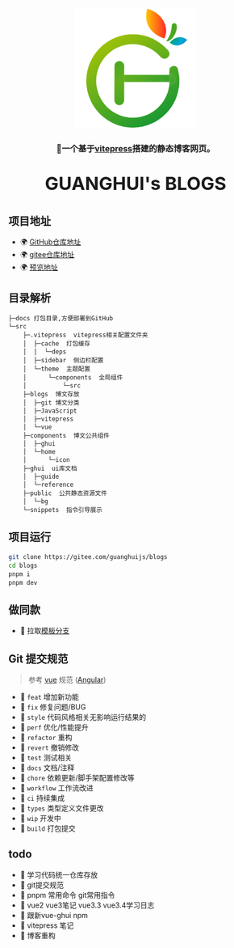 <div align="center">
    <img alt="logo" src="src/public/logo.webp" width="240" height="240" >
</div>
<h3 align="center">📌一个基于<a href="https://vitepress.dev/zh" target="_blank">vitepress</a>搭建的静态博客网页。</h3>
<p style="font-size: 36px;font-weight: bold" align="center">GUANGHUI's BLOGS</p>

## 项目地址

- 🌍 [GitHub仓库地址](https://github.com/guanghuijs/blogs)
- 🌍 [gitee仓库地址](https://gitee.com/guanghuijs/blogs)
- 🌍 [预览地址](https://guanghuijs.gitee.io/blogs)

## 目录解析

```text
├─docs 打包目录,方便部署到GitHub
└─src
    ├─.vitepress  vitepress相关配置文件夹
    │  ├─cache  打包缓存
    │  │  └─deps
    │  ├─sidebar  侧边栏配置
    │  └─theme  主题配置
    │      └─components  全局组件
    │          └─src
    ├─blogs  博文存放
    │  ├─git 博文分类
    │  ├─JavaScript
    │  ├─vitepress
    │  └─vue
    ├─components  博文公共组件
    │  ├─ghui
    │  └─home
    │      └─icon
    ├─ghui  ui库文档
    │  ├─guide
    │  └─reference
    ├─public  公共静态资源文件
    │  └─bg
    └─snippets  指令引导展示
```

## 项目运行

```bash
git clone https://gitee.com/guanghuijs/blogs
cd blogs
pnpm i
pnpm dev
````

## 做同款

- 🍒 拉取[模板分支](https://gitee.com/GUANGHUIJs/blogs/tree/emptytemplate)


## Git 提交规范
> 参考 [vue](https://github.com/vuejs/vue/blob/dev/.github/COMMIT_CONVENTION.md) 规范 ([Angular](https://github.com/conventional-changelog/conventional-changelog/tree/master/packages/conventional-changelog-angular))
- 🍐 `feat` 增加新功能
- 🍐 `fix` 修复问题/BUG
- 🍐 `style` 代码风格相关无影响运行结果的
- 🍐 `perf` 优化/性能提升
- 🍐 `refactor` 重构
- 🍐 `revert` 撤销修改
- 🍐 `test` 测试相关
- 🍐 `docs` 文档/注释
- 🍐 `chore` 依赖更新/脚手架配置修改等
- 🍐 `workflow` 工作流改进
- 🍐 `ci` 持续集成
- 🍐 `types` 类型定义文件更改
- 🍐 `wip` 开发中
- 🍐 `build` 打包提交


## todo
- 🥕 学习代码统一仓库存放
- 🥕 git提交规范
- 🥕 pnpm 常用命令 git常用指令
- 🥕 vue2 vue3笔记 vue3.3 vue3.4学习日志
- 🥕 跟新vue-ghui npm
- 🥕 vitepress 笔记
- 🥕 博客重构


